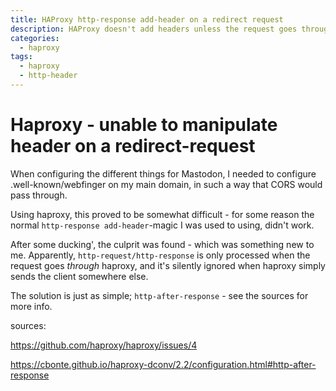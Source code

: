 ```yaml
---
title: HAProxy http-response add-header on a redirect request
description: HAProxy doesn't add headers unless the request goes through haproxy, redirects are passed on without adding anything
categories:
  - haproxy
tags:
  - haproxy
  - http-header
---
```


# Haproxy - unable to manipulate header on a redirect-request

When configuring the different things for Mastodon, I needed to configure .well-known/webfinger on my main domain, in such a way that CORS would pass through.

Using haproxy, this proved to be somewhat difficult - for some reason the normal `http-response add-header`-magic I was used to using, didn't work.

After some ducking', the culprit was found - which was something new to me.
Apparently, `http-request/http-response` is only processed when the request goes *through* haproxy, and it's silently ignored when haproxy simply sends the client somewhere else.

The solution is just as simple; `http-after-response` - see the sources for more info.

sources:

https://github.com/haproxy/haproxy/issues/4

https://cbonte.github.io/haproxy-dconv/2.2/configuration.html#http-after-response
